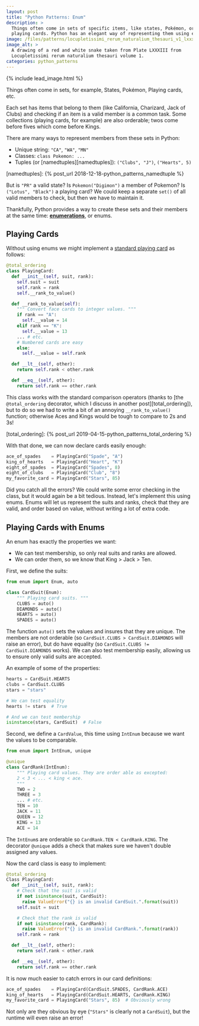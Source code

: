 ```yaml
---
layout: post
title: "Python Patterns: Enum"
description: >
  Things often come in sets of specific items, like states, Pokémon, or
  playing cards. Python has an elegant way of representing them using enum.
image: /files/patterns/locupletissimi_rerum_naturalium_thesauri_v1_lxxxiii_snake.png
image_alt: >
  A drawing of a red and white snake taken from Plate LXXXIII from
  Locupletissimi rerum naturalium thesauri volume 1.
categories: python_patterns
---
```


{% include lead_image.html %}

Things often come in sets, for example, States, Pokémon, Playing cards, etc.

Each set has items that belong to them (like California, Charizard, Jack of
Clubs) and checking if an item is a valid member is a common task. Some
collections (playing cards, for example) are also orderable; twos come before
fives which come before Kings.

There are many ways to represent members from these sets in Python:

- Unique string: `"CA"`, `"WA"`, `"MN"`
- Classes: `class Pokemon: ... `
- Tuples (or [namedtuples][namedtuples]): `("Clubs", "J")`, `("Hearts", 5)` 

[namedtuples]: {% post_url 2018-12-18-python_patterns_namedtuple %}

But is `"PR"` a valid state? Is `Pokemon("Digimon")` a member of Pokemon? Is
`("Lotus", "Black")` a playing card? We could keep a separate `set()` of all
valid members to check, but then we have to maintain it.

Thankfully, Python provides a way to create these sets and their members at
the same time: [**enumerations**][enums], or enums.

[enums]: https://docs.python.org/3/library/enum.html

## Playing Cards

Without using enums we might implement a [standard playing card][card_52] as
follows:

[card_52]: https://en.wikipedia.org/wiki/Standard_52-card_deck

```python
@total_ordering
class PlayingCard:
  def __init__(self, suit, rank):
    self.suit = suit
    self.rank = rank
    self.__rank_to_value()

  def __rank_to_value(self):
    """ Convert face cards to integer values. """
    if rank == "A":
      self.__value = 14
    elif rank == "K":
      self.__value = 13
    ... # etc.
    # Numbered cards are easy
    else:
      self.__value = self.rank

  def __lt__(self, other):
    return self.rank < other.rank

  def __eq__(self, other):
    return self.rank == other.rank
```

This class works with the standard comparison operators (thanks to [the
`@total_ordering` decorator, which I discuss in another
post][total_ordering]), but to do so we had to write a bit of an annoying
`__rank_to_value()` function; otherwise Aces and Kings would be tough to
compare to 2s and 3s!

[total_ordering]: {% post_url 2019-04-15-python_patterns_total_ordering %}

With that done, we can now declare cards easily enough:

```python
ace_of_spades    = PlayingCard("Spade", "A")
king_of_hearts   = PlayingCard("Heart", "K")
eight_of_spades  = PlayingCard("Spades", 8)
eight_of_clubs   = PlayingCard("Club", "8")
my_favorite_card = PlayingCard("Stars", 85)
```

Did you catch all the errors? We could write some error checking in the class,
but it would again be a bit tedious. Instead, let's implement this using enums.
Enums will let us represent the suits and ranks, check that they are valid, 
and order based on value, without writing a lot of extra code.

## Playing Cards with Enums

An enum has exactly the properties we want:

- We can test membership, so only real suits and ranks are allowed.
- We can order them, so we know that King > Jack > Ten.

First, we define the suits:

```python
from enum import Enum, auto

class CardSuit(Enum):
    """ Playing card suits. """
    CLUBS = auto()
    DIAMONDS = auto()
    HEARTS = auto()
    SPADES = auto()
```

The function `auto()` sets the values and insures that they are unique. The
members are not orderable (so `CardSuit.CLUBS > CardSuit.DIAMONDS` will raise
an error), but do have equality (so `CardSuit.CLUBS != CardSuit.DIAMONDS`
works). We can also test membership easily, allowing us to ensure only valid
suits are accepted.

An example of some of the properties:

```python
hearts = CardSuit.HEARTS
clubs = CardSuit.CLUBS
stars = "stars"

# We can test equality
hearts != stars  # True

# And we can test membership
isinstance(stars, CardSuit)  # False
```

Second, we define a `CardValue`, this time using `IntEnum` because we want the
values to be comparable.

```python
from enum import IntEnum, unique

@unique
class CardRank(IntEnum):
    """ Playing card values. They are order able as excepted:
    2 < 3 < ... < king < ace.
    """
    TWO = 2
    THREE = 3
    ... # etc.
    TEN = 10
    JACK = 11
    QUEEN = 12
    KING = 13
    ACE = 14
```

The `IntEnum`s are orderable so `CardRank.TEN < CardRank.KING`. The decorator
`@unique` adds a check that makes sure we haven't double assigned any values.

Now the card class is easy to implement:

```python
@total_ordering
Class PlayingCard:
  def __init__(self, suit, rank):
    # Check that the suit is valid
    if not isinstance(suit, CardSuit):
      raise ValueError("{} is an invalid CardSuit.".format(suit))
    self.suit = suit

    # Check that the rank is valid
    if not isinstance(rank, CardRank):
      raise ValueError("{} is an invalid CardRank.".format(rank))
    self.rank = rank

  def __lt__(self, other):
    return self.rank < other.rank

  def __eq__(self, other):
    return self.rank == other.rank
```

It is now much easier to catch errors in our card definitions:

```python
ace_of_spades    = PlayingCard(CardSuit.SPADES, CardRank.ACE)
king_of_hearts   = PlayingCard(CardSuit.HEARTS, CardRank.KING)
my_favorite_card = PlayingCard("Stars", 85)  # Obviously wrong
```

Not only are they obvious by eye (`"Stars"` is clearly not a `CardSuit`), but
the runtime will even raise an error!
